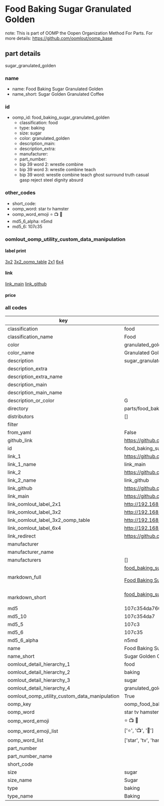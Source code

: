 # Food Baking Sugar Granulated Golden  

note: This is part of OOMP the Oopen Organization Method For Parts. For more details: https://github.com/oomlout/oomp_base

##  part details
  



sugar_granulated_golden



### name
* name: Food Baking Sugar Granulated Golden
* name_short: Sugar Golden Granulated Coffee
### id
* oomp_id: food_baking_sugar_granulated_golden
  * classification: food
  * type: baking
  * size: sugar
  * color: granulated_golden
  * description_main: 
  * description_extra: 
  * manufacturer: 
  * part_number: 
  * bip 39 word 2: wrestle combine
  * bip 39 word 3: wrestle combine teach
  * bip 39 word: wrestle combine teach ghost surround truth casual gasp reject steel dignity absurd

### other_codes
* short_code: 
* oomp_word: star tv hamster
* oomp_word_emoji :star: :tv: :hamster:
* md5_6_alpha: n5md
* md5_6: 107c35






### oomlout_oomp_utility_custom_data_manipulation
#### label print
[3x2](http://192.168.1.245:1112/?label=oomp%20n5md)
[3x2_oomp_table](http://192.168.1.108:1112/?label=oomp%20n5md)
[2x1](http://192.168.1.242:1112/?label=oomp%20n5md)
[6x4](http://192.168.1.55:1112/?label=oomp%20n5md)    

#### link

[link_main](https://github.com/oomlout/oomlout_oomp_version_1_messy/tree/main/parts/food_baking_sugar_granulated_golden) [link_github](https://github.com/oomlout/oomlout_oomp_version_1_messy/tree/main/parts/food_baking_sugar_granulated_golden)                             

#### price







### all codes 
| key | value |  
| --- | --- |  
| classification | food |  
| classification_name | Food |  
| color | granulated_golden |  
| color_name | Granulated Golden |  
| description | sugar_granulated_golden |  
| description_extra |  |  
| description_extra_name |  |  
| description_main |  |  
| description_main_name |  |  
| description_or_color | G  |  
| directory | parts/food_baking_sugar_granulated_golden |  
| distributors | [] |  
| filter |  |  
| from_yaml | False |  
| github_link | https://github.com/oomlout/oomlout_oomp_part_src/tree/main/parts/food_baking_sugar_granulated_golden |  
| id | food_baking_sugar_granulated_golden |  
| link_1 | https://github.com/oomlout/oomlout_oomp_version_1_messy/tree/main/parts/food_baking_sugar_granulated_golden |  
| link_1_name | link_main |  
| link_2 | https://github.com/oomlout/oomlout_oomp_version_1_messy/tree/main/parts/food_baking_sugar_granulated_golden |  
| link_2_name | link_github |  
| link_github | https://github.com/oomlout/oomlout_oomp_version_1_messy/tree/main/parts/food_baking_sugar_granulated_golden |  
| link_main | https://github.com/oomlout/oomlout_oomp_version_1_messy/tree/main/parts/food_baking_sugar_granulated_golden |  
| link_oomlout_label_2x1 | http://192.168.1.242:1112/?label=oomp%20n5md |  
| link_oomlout_label_3x2 | http://192.168.1.245:1112/?label=oomp%20n5md |  
| link_oomlout_label_3x2_oomp_table | http://192.168.1.108:1112/?label=oomp%20n5md |  
| link_oomlout_label_6x4 | http://192.168.1.55:1112/?label=oomp%20n5md |  
| link_redirect | https://github.com/oomlout/oomlout_oomp_version_1_messy/tree/main/parts/food_baking_sugar_granulated_golden |  
| manufacturer |  |  
| manufacturer_name |  |  
| manufacturers | [] |  
| markdown_full | [food_baking_sugar_granulated_golden](none)<br>[](none)<br>[Food Baking Sugar Granulated Golden](none)<br><br> |  
| markdown_short | [food_baking_sugar_granulated_golden](none)<br><br> |  
| md5 | 107c354da7602477a76d4619bd0b7ff2 |  
| md5_10 | 107c354da7 |  
| md5_5 | 107c3 |  
| md5_6 | 107c35 |  
| md5_6_alpha | n5md |  
| name | Food Baking Sugar Granulated Golden |  
| name_short | Sugar Golden Granulated Coffee |  
| oomlout_detail_hierarchy_1 | food |  
| oomlout_detail_hierarchy_2 | baking |  
| oomlout_detail_hierarchy_3 | sugar |  
| oomlout_detail_hierarchy_4 | granulated_golden |  
| oomlout_oomp_utility_custom_data_manipulation | True |  
| oomp_key | oomp_food_baking_sugar_granulated_golden |  
| oomp_word | star tv hamster |  
| oomp_word_emoji | :star: :tv: :hamster: |  
| oomp_word_emoji_list | [':star:', ':tv:', ':hamster:'] |  
| oomp_word_list | ['star', 'tv', 'hamster'] |  
| part_number |  |  
| part_number_name |  |  
| short_code |  |  
| size | sugar |  
| size_name | Sugar |  
| type | baking |  
| type_name | Baking |  
